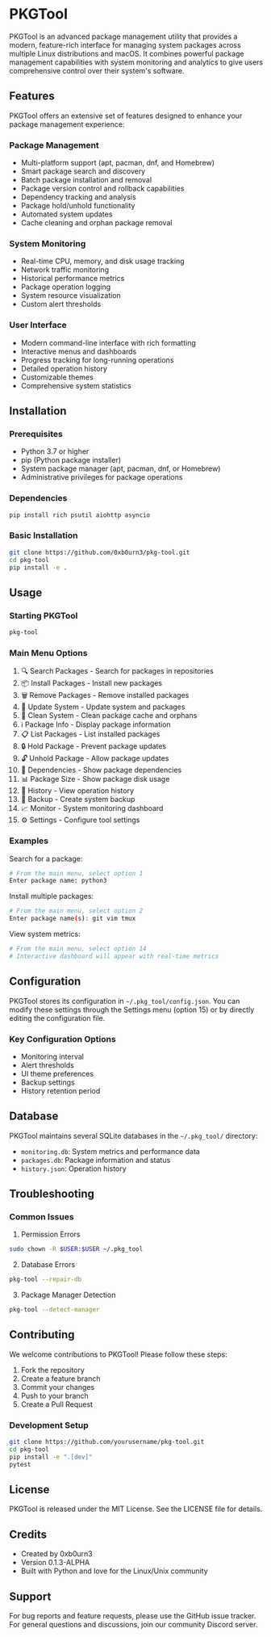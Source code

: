 # PKGTool

PKGTool is an advanced package management utility that provides a modern, feature-rich interface for managing system packages across multiple Linux distributions and macOS. It combines powerful package management capabilities with system monitoring and analytics to give users comprehensive control over their system's software.

## Features

PKGTool offers an extensive set of features designed to enhance your package management experience:

### Package Management
- Multi-platform support (apt, pacman, dnf, and Homebrew)
- Smart package search and discovery
- Batch package installation and removal
- Package version control and rollback capabilities
- Dependency tracking and analysis
- Package hold/unhold functionality
- Automated system updates
- Cache cleaning and orphan package removal

### System Monitoring
- Real-time CPU, memory, and disk usage tracking
- Network traffic monitoring
- Historical performance metrics
- Package operation logging
- System resource visualization
- Custom alert thresholds

### User Interface
- Modern command-line interface with rich formatting
- Interactive menus and dashboards
- Progress tracking for long-running operations
- Detailed operation history
- Customizable themes
- Comprehensive system statistics

## Installation

### Prerequisites
- Python 3.7 or higher
- pip (Python package installer)
- System package manager (apt, pacman, dnf, or Homebrew)
- Administrative privileges for package operations

### Dependencies
```bash
pip install rich psutil aiohttp asyncio
```

### Basic Installation
```bash
git clone https://github.com/0xb0urn3/pkg-tool.git
cd pkg-tool
pip install -e .
```

## Usage

### Starting PKGTool
```bash
pkg-tool
```

### Main Menu Options
1. 🔍 Search Packages - Search for packages in repositories
2. 📦 Install Packages - Install new packages
3. 🗑️ Remove Packages - Remove installed packages
4. 🔄 Update System - Update system and packages
5. 🧹 Clean System - Clean package cache and orphans
6. ℹ️ Package Info - Display package information
7. 📋 List Packages - List installed packages
8. 🔒 Hold Package - Prevent package updates
9. 🔓 Unhold Package - Allow package updates
10. 🔗 Dependencies - Show package dependencies
11. 📊 Package Size - Show package disk usage
12. 📜 History - View operation history
13. 💾 Backup - Create system backup
14. 📈 Monitor - System monitoring dashboard
15. ⚙️ Settings - Configure tool settings

### Examples

Search for a package:
```bash
# From the main menu, select option 1
Enter package name: python3
```

Install multiple packages:
```bash
# From the main menu, select option 2
Enter package name(s): git vim tmux
```

View system metrics:
```bash
# From the main menu, select option 14
# Interactive dashboard will appear with real-time metrics
```

## Configuration

PKGTool stores its configuration in `~/.pkg_tool/config.json`. You can modify these settings through the Settings menu (option 15) or by directly editing the configuration file.

### Key Configuration Options
- Monitoring interval
- Alert thresholds
- UI theme preferences
- Backup settings
- History retention period

## Database

PKGTool maintains several SQLite databases in the `~/.pkg_tool/` directory:
- `monitoring.db`: System metrics and performance data
- `packages.db`: Package information and status
- `history.json`: Operation history

## Troubleshooting

### Common Issues

1. Permission Errors
```bash
sudo chown -R $USER:$USER ~/.pkg_tool
```

2. Database Errors
```bash
pkg-tool --repair-db
```

3. Package Manager Detection
```bash
pkg-tool --detect-manager
```

## Contributing

We welcome contributions to PKGTool! Please follow these steps:

1. Fork the repository
2. Create a feature branch
3. Commit your changes
4. Push to your branch
5. Create a Pull Request

### Development Setup
```bash
git clone https://github.com/yourusername/pkg-tool.git
cd pkg-tool
pip install -e ".[dev]"
pytest
```

## License

PKGTool is released under the MIT License. See the LICENSE file for details.

## Credits

- Created by 0xb0urn3
- Version 0.1.3-ALPHA
- Built with Python and love for the Linux/Unix community

## Support

For bug reports and feature requests, please use the GitHub issue tracker. For general questions and discussions, join our community Discord server.
